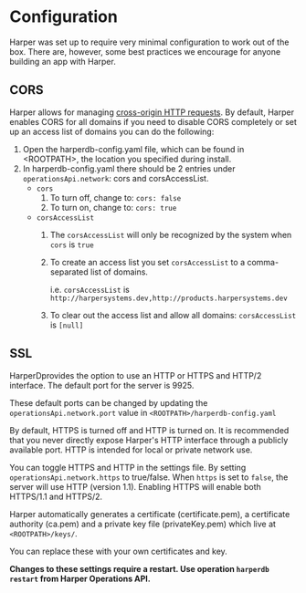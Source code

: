 # Configuration

Harper was set up to require very minimal configuration to work out of the box. There are, however, some best practices we encourage for anyone building an app with Harper.

## CORS

Harper allows for managing [cross-origin HTTP requests](https://developer.mozilla.org/en-US/docs/Web/HTTP/Access_control_CORS). By default, Harper enables CORS for all domains if you need to disable CORS completely or set up an access list of domains you can do the following:

1. Open the harperdb-config.yaml file, which can be found in \<ROOTPATH>, the location you specified during install.
2. In harperdb-config.yaml there should be 2 entries under `operationsApi.network`: cors and corsAccessList.
   - `cors`
     1. To turn off, change to: `cors: false`
     2. To turn on, change to: `cors: true`
   - `corsAccessList`
     1. The `corsAccessList` will only be recognized by the system when `cors` is `true`
     2. To create an access list you set `corsAccessList` to a comma-separated list of domains.

        i.e. `corsAccessList` is `http://harpersystems.dev,http://products.harpersystems.dev`

     3. To clear out the access list and allow all domains: `corsAccessList` is `[null]`

## SSL

HarperDprovides the option to use an HTTP or HTTPS and HTTP/2 interface. The default port for the server is 9925.

These default ports can be changed by updating the `operationsApi.network.port` value in `<ROOTPATH>/harperdb-config.yaml`

By default, HTTPS is turned off and HTTP is turned on. It is recommended that you never directly expose Harper's HTTP interface through a publicly available port. HTTP is intended for local or private network use.

You can toggle HTTPS and HTTP in the settings file. By setting `operationsApi.network.https` to true/false. When `https` is set to `false`, the server will use HTTP (version 1.1). Enabling HTTPS will enable both HTTPS/1.1 and HTTPS/2.

Harper automatically generates a certificate (certificate.pem), a certificate authority (ca.pem) and a private key file (privateKey.pem) which live at `<ROOTPATH>/keys/`.

You can replace these with your own certificates and key.

**Changes to these settings require a restart. Use operation `harperdb restart` from Harper Operations API.**
